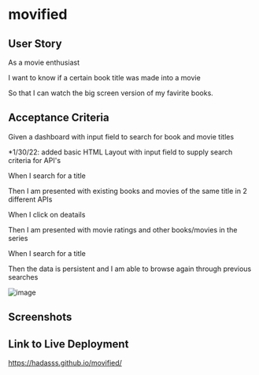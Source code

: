 # movified

## User Story
As a movie enthusiast 

I want to know if a certain book title was made into a movie

So that I can watch the big screen version of my favirite books.

## Acceptance Criteria
Given a dashboard with input field to search for book and movie titles

*1/30/22: added basic HTML Layout with input field to supply search criteria for API's 

When I search for a title

Then I am presented with existing books and movies of the same title in 2 different APIs 

When I click on deatails

Then I am presented with movie ratings and other books/movies in the series

When I search for a title 

Then the data is persistent and I am able to browse again through previous searches



![image](https://user-images.githubusercontent.com/80355222/151711874-71773847-4424-490d-8386-54fdfd8e2680.png)


## Screenshots


## Link to Live Deployment

https://hadasss.github.io/movified/
